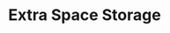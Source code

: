 ---
title: "Extra Space Storage"
url: /clayton/extra-space-storage-us-70-business-west/
shop: storage rental
---